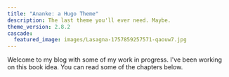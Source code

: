 ```yaml
---
title: "Ananke: a Hugo Theme"
description: The last theme you'll ever need. Maybe.
theme_version: 2.8.2
cascade:
  featured_image: images/Lasagna-1757859257571-qaouw7.jpg
---
```

Welcome to my blog with some of my work in progress. I've been working on this book idea. You can read some of the chapters below.